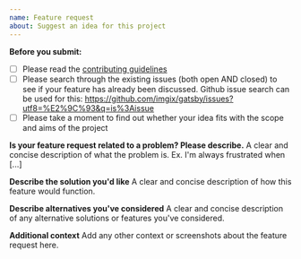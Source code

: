 ```yaml
---
name: Feature request
about: Suggest an idea for this project
---
```


**Before you submit:**

- [ ] Please read the [contributing guidelines](CONTRIBUTING.md)
- [ ] Please search through the existing issues (both open AND closed) to see if your feature has already been discussed. Github issue search can be used for this: https://github.com/imgix/gatsby/issues?utf8=%E2%9C%93&q=is%3Aissue
- [ ] Please take a moment to find out whether your idea fits with the scope and aims of the project

**Is your feature request related to a problem? Please describe.**
A clear and concise description of what the problem is. Ex. I'm always frustrated when [...]

**Describe the solution you'd like**
A clear and concise description of how this feature would function.

**Describe alternatives you've considered**
A clear and concise description of any alternative solutions or features you've considered.

**Additional context**
Add any other context or screenshots about the feature request here.
